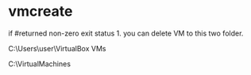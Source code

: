 ﻿# vmcreate

if #returned non-zero exit status 1. you can delete VM to this two folder.

C:\Users\user\VirtualBox VMs

C:\VirtualMachines
